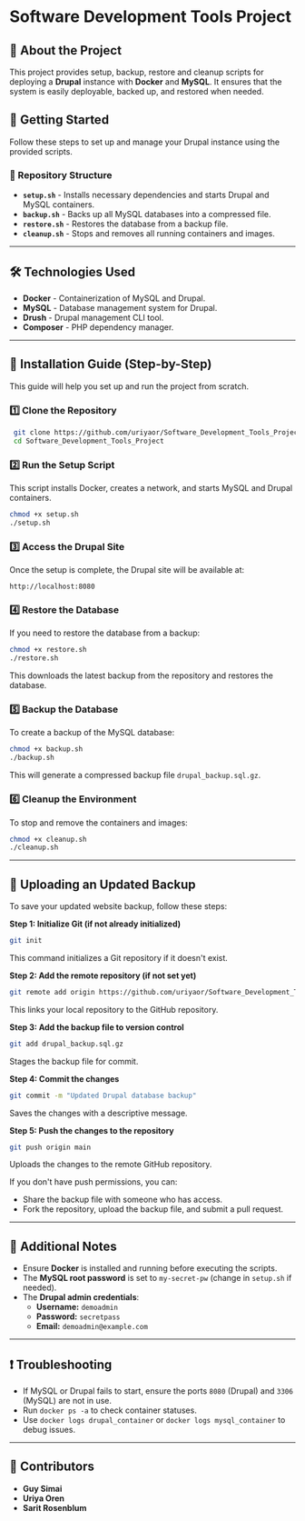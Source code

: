 # Software Development Tools Project

## 📌 About the Project
This project provides setup, backup, restore and cleanup scripts for deploying a **Drupal** instance with **Docker** and **MySQL**. It ensures that the system is easily deployable, backed up, and restored when needed.

## 🚀 Getting Started
Follow these steps to set up and manage your Drupal instance using the provided scripts.

### 📂 Repository Structure
- **`setup.sh`** - Installs necessary dependencies and starts Drupal and MySQL containers.
- **`backup.sh`** - Backs up all MySQL databases into a compressed file.
- **`restore.sh`** - Restores the database from a backup file.
- **`cleanup.sh`** - Stops and removes all running containers and images.

---

## 🛠️ Technologies Used
- **Docker** - Containerization of MySQL and Drupal.
- **MySQL** - Database management system for Drupal.
- **Drush** - Drupal management CLI tool.
- **Composer** - PHP dependency manager.

---

## 📖 Installation Guide (Step-by-Step)
This guide will help you set up and run the project from scratch.

### 1️⃣ Clone the Repository
```bash
 git clone https://github.com/uriyaor/Software_Development_Tools_Project.git
 cd Software_Development_Tools_Project
```

### 2️⃣ Run the Setup Script
This script installs Docker, creates a network, and starts MySQL and Drupal containers.
```bash
chmod +x setup.sh
./setup.sh
```

### 3️⃣ Access the Drupal Site
Once the setup is complete, the Drupal site will be available at:
```
http://localhost:8080
```

### 4️⃣ Restore the Database
If you need to restore the database from a backup:
```bash
chmod +x restore.sh
./restore.sh
```
This downloads the latest backup from the repository and restores the database.

### 5️⃣ Backup the Database
To create a backup of the MySQL database:
```bash
chmod +x backup.sh
./backup.sh
```
This will generate a compressed backup file `drupal_backup.sql.gz`.

### 6️⃣ Cleanup the Environment
To stop and remove the containers and images:
```bash
chmod +x cleanup.sh
./cleanup.sh
```
---

## 📌 Uploading an Updated Backup
To save your updated website backup, follow these steps:

   **Step 1: Initialize Git (if not already initialized)**
   ```bash
   git init  
   ```
   This command initializes a Git repository if it doesn't exist.

   **Step 2: Add the remote repository (if not set yet)**
   ```bash
   git remote add origin https://github.com/uriyaor/Software_Development_Tools_Project.git
   ```
   This links your local repository to the GitHub repository.

   **Step 3: Add the backup file to version control**
   ```bash
   git add drupal_backup.sql.gz
   ```
   Stages the backup file for commit.

   **Step 4: Commit the changes**
   ```bash
   git commit -m "Updated Drupal database backup"
   ```
   Saves the changes with a descriptive message.

   **Step 5: Push the changes to the repository**
   ```bash
   git push origin main
   ```
   Uploads the changes to the remote GitHub repository.

If you don't have push permissions, you can:
   - Share the backup file with someone who has access.
   - Fork the repository, upload the backup file, and submit a pull request.

---


## 📌 Additional Notes
- Ensure **Docker** is installed and running before executing the scripts.
- The **MySQL root password** is set to `my-secret-pw` (change in `setup.sh` if needed).
- The **Drupal admin credentials**:
  - **Username:** `demoadmin`
  - **Password:** `secretpass`
  - **Email:** `demoadmin@example.com`

---

## ❗ Troubleshooting
- If MySQL or Drupal fails to start, ensure the ports `8080` (Drupal) and `3306` (MySQL) are not in use.
- Run `docker ps -a` to check container statuses.
- Use `docker logs drupal_container` or `docker logs mysql_container` to debug issues.

---

## 👥 Contributors
- **Guy Simai**
- **Uriya Oren**
- **Sarit Rosenblum**
